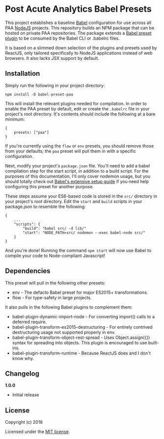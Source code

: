 Post Acute Analytics Babel Presets
==================================

This project establishes a baseline [Babel](https://babeljs.io) configuration for use across all PAA [NodeJS](https://nodejs.org) projects. This repository builds an NPM package that can be hosted on private PAA repositories. The package extends a [Babel preset plugin](https://babeljs.io/docs/plugins) to be consumed by the Babel CLI or .babelrc files.

It is based on a slimmed down selection of the plugins and presets used by ReactJS, only tailored specifically to NodeJS applications instead of web browsers. It also lacks JSX support by default.

## Installation

Simply run the following in your project directory:
```
npm install -D babel-preset-paa
```

This will install the relevant plugins needed for compilation. In order to enable the PAA preset by default, edit or create the `.babelrc` file in your project's root directory. It's contents should include the following at a bare minimum:
```
{
	presets: ["paa"]
}
```

If you're currently using the `flow` or `env` presets, you should remove those from your defaults; the `paa` preset will pull them in with a specific configuration.

Next, modify your project's `package.json` file. You'll need to add a babel compilation step for the start script, in addition to a build script. For the purposes of this documentation, I'll only cover nodemon usage, but you should totally check out [Babel's extensive setup guide](https://babeljs.io/docs/setup) if you need help configuring this preset for another purpose.

These steps assume your ES6-based code is stored in the `src/` directory in your project's root directory. Edit the `start` and `build` scripts in your package.json to resemble the following:
```
{
	...
	"scripts": {
		"build": "babel src/ -d lib/" 
		"start": "NODE_PATH=src/ nodemon --exec babel-node src/"
	}
}
```

And you're done! Running the command `npm start` will now use Babel to compile your code to Node-compliant Javascript!

## Dependencies

This preset will pull in the following other presets:
- env - The defacto Babel preset for major ES2015+ transformations.
- flow - For type-safety in large projects.

It also pulls in the following Babel plugins to complement them:
- babel-plugin-dynamic-import-node - For converting import() calls to a deferred require.
- babel-plugin-transform-es2015-destructuring - For entirely contrived destructuring usage not supported properly in env.
- babel-plugin-transform-object-rest-spread - Uses Object.assign({}) syntax for spreading into objects. This plugin is encouraged to use built-ins.
- babel-plugin-transform-runtime - Because ReactJS does and I don't know why.

## Changelog

__1.0.0__

- Initial release

## License

Copyright (c) 2018

Licensed under the [MIT license](LICENSE).

